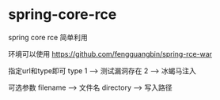 # spring-core-rce
spring core rce 简单利用

环境可以使用
https://github.com/fengguangbin/spring-rce-war

指定url和type即可
type
  1  --> 测试漏洞存在
  2  --> 冰蝎马注入
  
可选参数
  filename  --> 文件名
  directory  --> 写入路径

